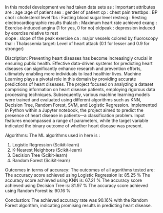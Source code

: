 In this model development we had taken data sets as :
Important attributes are :
age :age of patient
sex : gender of patient
cp : chest pain 
trestbps : BP
chol : cholesterol level 
fbs : Fasting blood sugar level
restecg : Resting electrocardiographic results 
thalach : Maximum heart rate achieved
exang : Exercise-induced angina (1 for yes, 0 for no) 
oldpeak : depression induced by exercise relative to rest  
slope : slope of the peak exercise 
ca :  major vessels colored by fluoroscopy
thal : Thalassemia
target: Level of heart attack (0.1 for lesser and 0.9 for stronger) 

Discription:
Preventing heart diseases has become increasingly crucial in ensuring public health. Effective data-driven systems for predicting heart diseases can significantly enhance research and prevention efforts, ultimately enabling more individuals to lead healthier lives. Machine Learning plays a pivotal role in this domain by providing accurate predictions of heart diseases.
The project focused on analyzing a dataset comprising information on heart disease patients, employing rigorous data processing techniques. Subsequently, various machine learning models were trained and evaluated using different algorithms such as KNN, Decision Tree, Random Forest, SVM, and Logistic Regression.
Implemented in Python within a Jupyter notebook, the project aimed to predict the presence of heart disease in patients—a classification problem. Input features encompassed a range of parameters, while the target variable indicated the binary outcome of whether heart disease was present.

Algorithms:
The ML algorithms used in here is :
1. Logistic Regression (Scikit-learn)
2. K-Nearest Neighbors (Scikit-learn)
3. Decision Tree (Scikit-learn)
4. Random Forest (Scikit-learn)

Outcomes in terms of accuracy:
The outcomes of all agorithms tested are:
The accuracy score achieved using Logistic Regression is: 85.25 %
The accuracy score achieved using KNN is: 67.21 %
The accuracy score achieved using Decision Tree is: 81.97 %
The accuracy score achieved using Random Forest is: 90.16 %

Conclustion:
The achieved accuracy rate was 90.16% with the Random Forest algorithm, indicating promising results in predicting heart disease.